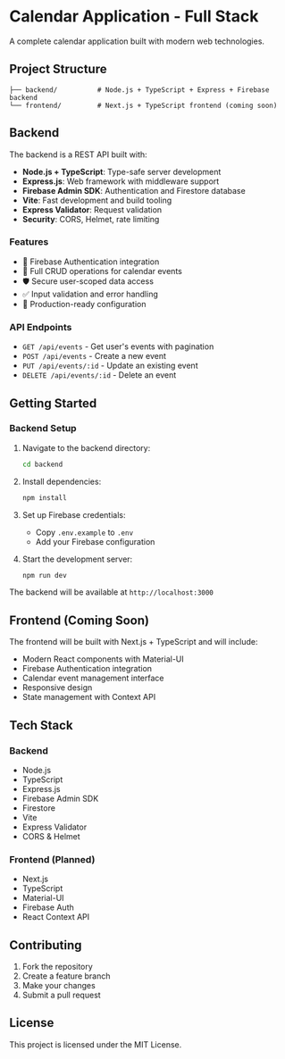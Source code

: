 # Calendar Application - Full Stack

A complete calendar application built with modern web technologies.

## Project Structure

```
├── backend/          # Node.js + TypeScript + Express + Firebase backend
└── frontend/         # Next.js + TypeScript frontend (coming soon)
```

## Backend

The backend is a REST API built with:
- **Node.js + TypeScript**: Type-safe server development
- **Express.js**: Web framework with middleware support
- **Firebase Admin SDK**: Authentication and Firestore database
- **Vite**: Fast development and build tooling
- **Express Validator**: Request validation
- **Security**: CORS, Helmet, rate limiting

### Features
- 🔐 Firebase Authentication integration
- 📅 Full CRUD operations for calendar events
- 🛡️ Secure user-scoped data access
- ✅ Input validation and error handling
- 🚀 Production-ready configuration

### API Endpoints
- `GET /api/events` - Get user's events with pagination
- `POST /api/events` - Create a new event
- `PUT /api/events/:id` - Update an existing event
- `DELETE /api/events/:id` - Delete an event

## Getting Started

### Backend Setup

1. Navigate to the backend directory:
   ```bash
   cd backend
   ```

2. Install dependencies:
   ```bash
   npm install
   ```

3. Set up Firebase credentials:
   - Copy `.env.example` to `.env`
   - Add your Firebase configuration

4. Start the development server:
   ```bash
   npm run dev
   ```

The backend will be available at `http://localhost:3000`

## Frontend (Coming Soon)

The frontend will be built with Next.js + TypeScript and will include:
- Modern React components with Material-UI
- Firebase Authentication integration
- Calendar event management interface
- Responsive design
- State management with Context API

## Tech Stack

### Backend
- Node.js
- TypeScript
- Express.js
- Firebase Admin SDK
- Firestore
- Vite
- Express Validator
- CORS & Helmet

### Frontend (Planned)
- Next.js
- TypeScript
- Material-UI
- Firebase Auth
- React Context API

## Contributing

1. Fork the repository
2. Create a feature branch
3. Make your changes
4. Submit a pull request

## License

This project is licensed under the MIT License.
